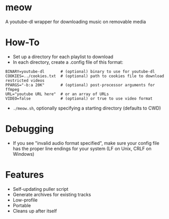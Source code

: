 # meow
A youtube-dl wrapper for downloading music on removable media

# How-To
* Set up a directory for each playlist to download
* In each directory, create a .config file of this format:

```
BINARY=youtube-dl       # (optional) binary to use for youtube-dl
COOKIES=../cookies.txt  # (optional) path to cookies file to download restricted videos
PPARGS="-b:a 20K"       # (optional) post-processor arguments for ffmpeg
URL="youtube URL here"	# or an array of URLs
VIDEO=false             # (optional) or true to use video format
```

* `./meow.sh`, optionally specifying a starting directory (defaults to CWD)

# Debugging
* If you see "invalid audio format specified", make sure your config file has the proper line endings for your system (LF on Unix, CRLF on Windows)

# Features
- Self-updating puller script
- Generate archives for existing tracks
- Low-profile
- Portable
- Cleans up after itself
